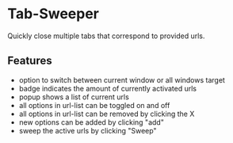 # Tab-Sweeper
Quickly close multiple tabs that correspond to provided urls.

## Features
* option to switch between current window or all windows target
* badge indicates the amount of currently activated urls
* popup shows a list of current urls
* all options in url-list can be toggled on and off
* all options in url-list can be removed by clicking the X
* new options can be added by clicking "add"
* sweep the active urls by clicking "Sweep"
